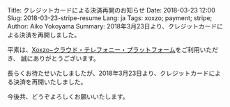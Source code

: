 Title: クレジットカードによる決済再開のお知らせ
Date: 2018-03-23 12:00
Slug: 2018-03-23-stripe-resume
Lang: ja
Tags: xoxzo; payment; stripe; 
Author: Aiko Yokoyama
Summary: 2018年3月23日より、クレジットカードによる決済を再開しました。

平素は、[Xoxzo−クラウド・テレフォニー・プラットフォーム](https://www.xoxzo.com/ja/)をご利用いただき、
誠にありがとうございます。

長らくお待たせいたしましたが、2018年3月23日より、クレジットカードによる決済を再開いたしました。

今後共、どうぞよろしくお願いいたします。

